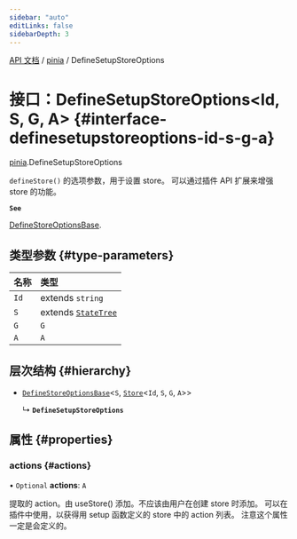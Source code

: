 ```yaml
---
sidebar: "auto"
editLinks: false
sidebarDepth: 3
---
```


[API 文档](../index.md) / [pinia](../modules/pinia.md) / DefineSetupStoreOptions

# 接口：DefineSetupStoreOptions<Id, S, G, A\> {#interface-definesetupstoreoptions-id-s-g-a}

[pinia](../modules/pinia.md).DefineSetupStoreOptions

`defineStore()` 的选项参数，用于设置 store。
可以通过插件 API 扩展来增强 store 的功能。

**`See`**

[DefineStoreOptionsBase](pinia.DefineStoreOptionsBase.md).

## 类型参数 {#type-parameters}

| 名称 | 类型 |
| :------ | :------ |
| `Id` | extends `string` |
| `S` | extends [`StateTree`](../modules/pinia.md#statetree) |
| `G` | `G` |
| `A` | `A` |

## 层次结构 {#hierarchy}

- [`DefineStoreOptionsBase`](pinia.DefineStoreOptionsBase.md)<`S`, [`Store`](../modules/pinia.md#store)<`Id`, `S`, `G`, `A`\>\>

  ↳ **`DefineSetupStoreOptions`**

## 属性 {#properties}

### actions {#actions}

• `Optional` **actions**: `A`

提取的 action。由 useStore() 添加。不应该由用户在创建 store 时添加。
可以在插件中使用，以获得用 setup 函数定义的 store 中的 action 列表。
注意这个属性一定是会定义的。
